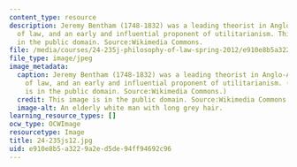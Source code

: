 ```yaml
---
content_type: resource
description: Jeremy Bentham (1748-1832) was a leading theorist in Anglo-American philosophy
  of law, and an early and influential proponent of utilitarianism. This image is
  in the public domain. Source:Wikimedia Commons.
file: /media/courses/24-235j-philosophy-of-law-spring-2012/e910e8b5a3229a2ed5de94ff94692c96_24-235js12.jpg
file_type: image/jpeg
image_metadata:
  caption: Jeremy Bentham (1748-1832) was a leading theorist in Anglo-American philosophy
    of law, and an early and influential proponent of utilitarianism. (This [image](http://commons.wikimedia.org/wiki/File:Jeremy_Bentham_by_Henry_William_Pickersgill_detail.jpg)
    is in the public domain. Source:Wikimedia Commons.)
  credit: This image is in the public domain. Source:Wikimedia Commons.
  image-alt: An elderly white man with long grey hair.
learning_resource_types: []
ocw_type: OCWImage
resourcetype: Image
title: 24-235js12.jpg
uid: e910e8b5-a322-9a2e-d5de-94ff94692c96
---
```

